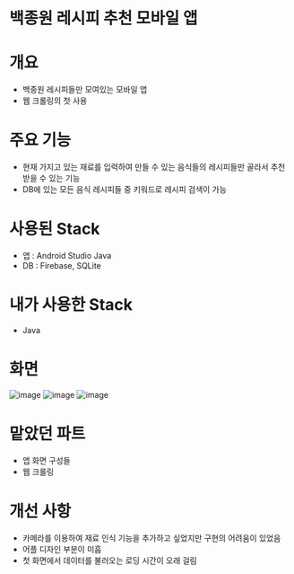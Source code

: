 # 백종원 레시피 추천 모바일 앱

# 개요
- 백종원 레시피들만 모여있는 모바일 앱
- 웹 크롤링의 첫 사용


# 주요 기능
- 현재 가지고 있는 재료를 입력하여 만들 수 있는 음식들의 레시피들만 골라서 추천 받을 수 있는 기능
- DB에 있는 모든 음식 레시피들 중 키워드로 레시피 검색이 가능


# 사용된 Stack
- 앱 : Android Studio Java
- DB : Firebase, SQLite


# 내가 사용한 Stack
- Java

# 화면
![image](https://user-images.githubusercontent.com/97735859/155318986-faacd7a0-aac1-4f44-9228-0177ba56fa40.png)
![image](https://user-images.githubusercontent.com/97735859/155319037-e14c1f14-67b5-4f6c-ac0c-8862a45a7965.png)
![image](https://user-images.githubusercontent.com/97735859/155319073-1357fc58-60e0-4c2f-bd43-7ea3b7b93093.png)



# 맡았던 파트
- 앱 화면 구성들
- 웹 크롤링


# 개선 사항
- 카메라를 이용하여 재료 인식 기능을 추가하고 싶었지만 구현의 어려움이 있었음
- 어플 디자인 부분이 미흡
- 첫 화면에서 데이터를 불러오는 로딩 시간이 오래 걸림
